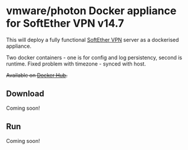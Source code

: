 # vmware/photon Docker appliance for SoftEther VPN v14.7

This will deploy a fully functional [SoftEther VPN](https://www.softether.org) server as a dockerised appliance.

Two docker containers - one is for config and log persistency, second is runtime. Fixed problem with timezone - synced with host.

~~Available on [Docker Hub](https://registry.hub.docker.com/u/frosquin/softether/).~~

## Download

Coming soon!

## Run

Coming soon!
